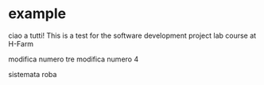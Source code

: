 # example
ciao a tutti!
This is a test for the software development project lab course at  H-Farm

modifica numero tre
modifica numero 4

sistemata roba